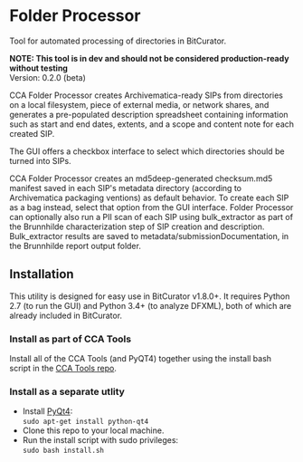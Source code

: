 # Folder Processor  

Tool for automated processing of directories in BitCurator.  

**NOTE: This tool is in dev and should not be considered production-ready without testing**  
Version: 0.2.0 (beta)

CCA Folder Processor creates Archivematica-ready SIPs from directories on a local filesystem, piece of external media, or network shares, and generates a pre-populated description spreadsheet containing information such as start and end dates, extents, and a scope and content note for each created SIP.

The GUI offers a checkbox interface to select which directories should be turned into SIPs.

CCA Folder Processor creates an md5deep-generated checksum.md5 manifest saved in each SIP's metadata directory (according to Archivematica packaging ventions) as default behavior. To create each SIP as a bag instead, select that option from the GUI interface. Folder Processor can optionally also run a PII scan of each SIP using bulk_extractor as part of the Brunnhilde characterization step of SIP creation and description. Bulk_extractor results are saved to metadata/submissionDocumentation, in the Brunnhilde report output folder.  

## Installation

This utility is designed for easy use in BitCurator v1.8.0+. It requires Python 2.7 (to run the GUI) and Python 3.4+ (to analyze DFXML), both of which are already included in BitCurator.  

### Install as part of CCA Tools  

Install all of the CCA Tools (and PyQT4) together using the install bash script in the [CCA Tools repo](https://github.com/timothyryanwalsh/cca-tools).  

### Install as a separate utlity
* Install [PyQt4](https://www.riverbankcomputing.com/software/pyqt/download):  
`sudo apt-get install python-qt4`  
* Clone this repo to your local machine.  
* Run the install script with sudo privileges:  
`sudo bash install.sh`  
